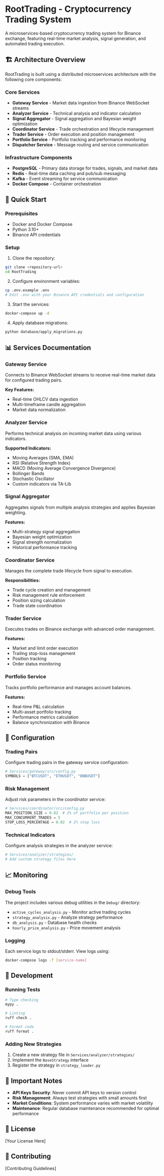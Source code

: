 # RootTrading - Cryptocurrency Trading System

A microservices-based cryptocurrency trading system for Binance exchange, featuring real-time market analysis, signal generation, and automated trading execution.

## 🏗️ Architecture Overview

RootTrading is built using a distributed microservices architecture with the following core components:

### Core Services

- **Gateway Service** - Market data ingestion from Binance WebSocket streams
- **Analyzer Service** - Technical analysis and indicator calculation
- **Signal Aggregator** - Signal aggregation and Bayesian weight optimization
- **Coordinator Service** - Trade orchestration and lifecycle management
- **Trader Service** - Order execution and position management
- **Portfolio Service** - Portfolio tracking and performance monitoring
- **Dispatcher Service** - Message routing and service communication

### Infrastructure Components

- **PostgreSQL** - Primary data storage for trades, signals, and market data
- **Redis** - Real-time data caching and pub/sub messaging
- **Kafka** - Event streaming for service communication
- **Docker Compose** - Container orchestration

## 🚀 Quick Start

### Prerequisites

- Docker and Docker Compose
- Python 3.10+
- Binance API credentials

### Setup

1. Clone the repository:
```bash
git clone <repository-url>
cd RootTrading
```

2. Configure environment variables:
```bash
cp .env.example .env
# Edit .env with your Binance API credentials and configuration
```

3. Start the services:
```bash
docker-compose up -d
```

4. Apply database migrations:
```bash
python database/apply_migrations.py
```

## 📊 Services Documentation

### Gateway Service
Connects to Binance WebSocket streams to receive real-time market data for configured trading pairs.

**Key Features:**
- Real-time OHLCV data ingestion
- Multi-timeframe candle aggregation
- Market data normalization

### Analyzer Service
Performs technical analysis on incoming market data using various indicators.

**Supported Indicators:**
- Moving Averages (SMA, EMA)
- RSI (Relative Strength Index)
- MACD (Moving Average Convergence Divergence)
- Bollinger Bands
- Stochastic Oscillator
- Custom indicators via TA-Lib

### Signal Aggregator
Aggregates signals from multiple analysis strategies and applies Bayesian weighting.

**Features:**
- Multi-strategy signal aggregation
- Bayesian weight optimization
- Signal strength normalization
- Historical performance tracking

### Coordinator Service
Manages the complete trade lifecycle from signal to execution.

**Responsibilities:**
- Trade cycle creation and management
- Risk management rule enforcement
- Position sizing calculation
- Trade state coordination

### Trader Service
Executes trades on Binance exchange with advanced order management.

**Features:**
- Market and limit order execution
- Trailing stop-loss management
- Position tracking
- Order status monitoring

### Portfolio Service
Tracks portfolio performance and manages account balances.

**Features:**
- Real-time P&L calculation
- Multi-asset portfolio tracking
- Performance metrics calculation
- Balance synchronization with Binance

## 🔧 Configuration

### Trading Pairs
Configure trading pairs in the gateway service configuration:
```python
# Services/gateway/src/config.py
SYMBOLS = ["BTCUSDT", "ETHUSDT", "BNBUSDT"]
```

### Risk Management
Adjust risk parameters in the coordinator service:
```python
# Services/coordinator/src/config.py
MAX_POSITION_SIZE = 0.02  # 2% of portfolio per position
MAX_CONCURRENT_TRADES = 5
STOP_LOSS_PERCENTAGE = 0.02  # 2% stop loss
```

### Technical Indicators
Configure analysis strategies in the analyzer service:
```python
# Services/analyzer/strategies/
# Add custom strategy files here
```

## 📈 Monitoring

### Debug Tools
The project includes various debug utilities in the `Debug/` directory:

- `active_cycles_analysis.py` - Monitor active trading cycles
- `strategy_analysis.py` - Analyze strategy performance
- `db_analysis.py` - Database health checks
- `hourly_price_analysis.py` - Price movement analysis

### Logging
Each service logs to stdout/stderr. View logs using:
```bash
docker-compose logs -f [service-name]
```

## 🧪 Development

### Running Tests
```bash
# Type checking
mypy .

# Linting
ruff check .

# Format code
ruff format .
```

### Adding New Strategies
1. Create a new strategy file in `Services/analyzer/strategies/`
2. Implement the `BaseStrategy` interface
3. Register the strategy in `strategy_loader.py`

## 🚨 Important Notes

- **API Keys Security**: Never commit API keys to version control
- **Risk Management**: Always test strategies with small amounts first
- **Market Conditions**: System performance varies with market volatility
- **Maintenance**: Regular database maintenance recommended for optimal performance

## 📝 License

[Your License Here]

## 🤝 Contributing

[Contributing Guidelines]